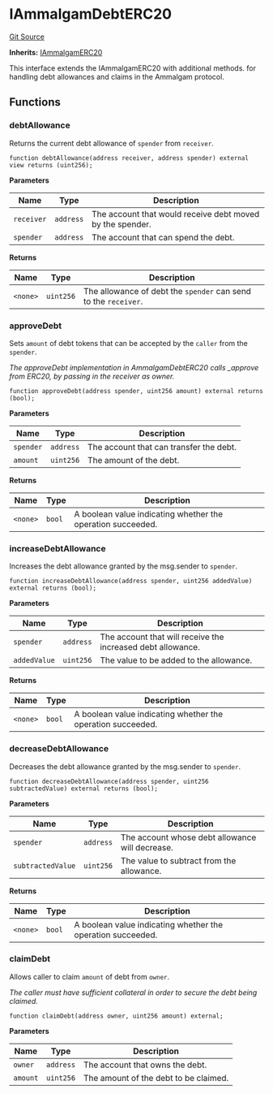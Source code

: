 # IAmmalgamDebtERC20
[Git Source](https://github.com/Ammalgam-Protocol/core-v1/blob/8a7f458eaa44bd6bb81314db98899ee7d35f8c57/contracts/interfaces/tokens/IAmmalgamDebtERC20.sol)

**Inherits:**
[IAmmalgamERC20](/contracts/interfaces/tokens/IAmmalgamERC20.sol/interface.IAmmalgamERC20.md)

This interface extends the IAmmalgamERC20 with additional methods.
for handling debt allowances and claims in the Ammalgam protocol.


## Functions
### debtAllowance

Returns the current debt allowance of `spender` from `receiver`.


```solidity
function debtAllowance(address receiver, address spender) external view returns (uint256);
```
**Parameters**

|Name|Type|Description|
|----|----|-----------|
|`receiver`|`address`|The account that would receive debt moved by the spender.|
|`spender`|`address`|The account that can spend the debt.|

**Returns**

|Name|Type|Description|
|----|----|-----------|
|`<none>`|`uint256`|The allowance of debt the `spender` can send to the `receiver`.|


### approveDebt

Sets `amount` of debt tokens that can be accepted by the `caller` from the `spender`.

*The approveDebt implementation in AmmalgamDebtERC20 calls _approve from ERC20, by passing in
the receiver as owner.*


```solidity
function approveDebt(address spender, uint256 amount) external returns (bool);
```
**Parameters**

|Name|Type|Description|
|----|----|-----------|
|`spender`|`address`|The account that can transfer the debt.|
|`amount`|`uint256`|The amount of the debt.|

**Returns**

|Name|Type|Description|
|----|----|-----------|
|`<none>`|`bool`|A boolean value indicating whether the operation succeeded.|


### increaseDebtAllowance

Increases the debt allowance granted by the msg.sender to `spender`.


```solidity
function increaseDebtAllowance(address spender, uint256 addedValue) external returns (bool);
```
**Parameters**

|Name|Type|Description|
|----|----|-----------|
|`spender`|`address`|The account that will receive the increased debt allowance.|
|`addedValue`|`uint256`|The value to be added to the allowance.|

**Returns**

|Name|Type|Description|
|----|----|-----------|
|`<none>`|`bool`|A boolean value indicating whether the operation succeeded.|


### decreaseDebtAllowance

Decreases the debt allowance granted by the msg.sender to `spender`.


```solidity
function decreaseDebtAllowance(address spender, uint256 subtractedValue) external returns (bool);
```
**Parameters**

|Name|Type|Description|
|----|----|-----------|
|`spender`|`address`|The account whose debt allowance will decrease.|
|`subtractedValue`|`uint256`|The value to subtract from the allowance.|

**Returns**

|Name|Type|Description|
|----|----|-----------|
|`<none>`|`bool`|A boolean value indicating whether the operation succeeded.|


### claimDebt

Allows caller to claim `amount` of debt from `owner`.

*The caller must have sufficient collateral in order to secure the debt being claimed.*


```solidity
function claimDebt(address owner, uint256 amount) external;
```
**Parameters**

|Name|Type|Description|
|----|----|-----------|
|`owner`|`address`|The account that owns the debt.|
|`amount`|`uint256`|The amount of the debt to be claimed.|


